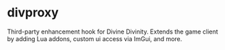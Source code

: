 # divproxy
Third-party enhancement hook for Divine Divinity. Extends the game client by adding Lua addons, custom ui access via ImGui, and more. 
